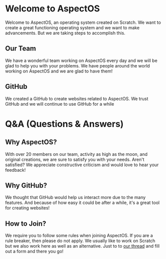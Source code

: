 # Welcome to AspectOS

Welcome to AspectOS, an operating system created on Scratch. We want to create a great functioning operating system and we want to make advancements. But we are taking steps to accomplish this.

## Our Team

We have a wonderful team working on AspectOS every day and we will be glad to help you with your problems. We have people around the world working on AspectOS and we are glad to have them!

## GitHub

We created a GitHub to create websites related to AspectOS. We trust GitHub and we will continue to use GitHub for a while

# Q&A (Questions & Answers)

## Why AspectOS?

With over 20 members on our team, activity as high as the moon, and original creations, we are sure to satisfy you with your needs. Aren't satisfied? We appreciate constructive criticism and would love to hear your feedback!

## Why GitHub?

We thought that GitHub would help us interact more due to the many features. And because of how easy it could be after a while, it's a great tool for creating websites!

## How to Join?

We require you to follow some rules when joining AspectOS. If you are a rule breaker, then please do not apply. We usually like to work on Scratch but we also work here as well as an alternative. Just to to [our thread](https://scratch.mit.edu/discuss/topic/581571) and fill out a form and there you go!

